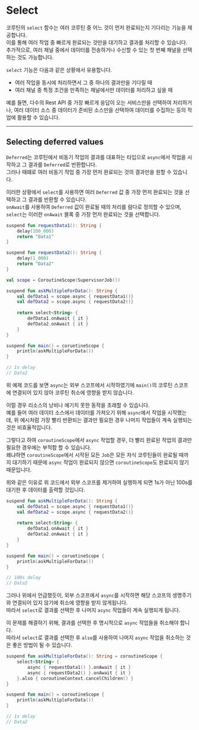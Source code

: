 # Select

코루틴의 `select` 함수는 여러 코루틴 중 어느 것이 먼저 완료되는지 기다리는 기능을 제공합니다.  
이를 통해 여러 작업 중 빠르게 완료되는 것만을 대기하고 결과를 처리할 수 있습니다.  
추가적으로, 여러 채널 중에서 데이터를 전송하거나 수신할 수 있는 첫 번째 채널을 선택하는 것도 가능합니다.

`select` 기능은 다음과 같은 상황에서 유용합니다.
- 여러 작업을 동시에 처리하면서 그 중 하나의 결과만을 기다릴 때
- 여러 채널 중 특정 조건을 만족하는 채널에서만 데이터를 처리하고 싶을 때

예를 들면, 다수의 Rest API 중 가장 빠르게 응답이 오는 서비스만을 선택하여 처리하거나, 
여러 데이터 소스 중 데이터가 준비된 소스만을 선택하여 데이터를 수집하는 등의 작업에 활용할 수 있습니다.

------------------------------------------------------------------------------

## Selecting deferred values

`Deferred`는 코루틴에서 비동기 작업의 결과를 대표하는 타입으로 `async`에서 작업을 시작하고 그 결과를 `Deferred`로 반환합니다.  
그러나 때떄로 여러 비동기 작업 중 가장 먼저 완료되는 것의 결과만을 원할 수 있습니다.

이러한 상황에서 `select`를 사용하면 여러 `Deferred` 값 중 가장 먼저 완료되는 것을 선택하고 그 결과를 반환할 수 있습니다.  
`onAwait`를 사용하여 `Deferred` 값이 완료될 때의 처리를 람다로 정의할 수 있으며, `select`는 이러한 `onAwait` 블록 중 가장 먼저 완료되는 것을 선택합니다.

```kotlin
suspend fun requestData1(): String {
    delay(100_000)
    return "Data1"
}

suspend fun requestData2(): String {
    delay(1_000)
    return "Data2"
}

val scope = CoroutineScope(SupervisorJob())

suspend fun askMultipleForData(): String {
    val defData1 = scope.async { requestData1()}
    val defData2 = scope.async { requestData2()}
    
    return select<String> {
        defData1.onAwait { it }
        defData2.onAwait { it }
    }
}

suspend fun main() = coruotineScope {
    println(askMultipleForData())
}

// 1s delay
// Data2
```

위 예제 코드를 보면 `async`는 외부 스코프에서 시작하였기에 `main()`의 코루틴 스코프에 연결되어 있지 않아 코루틴 취소에 영향을 받지 않습니다.

이럴 경우 리소스의 낭비나 예기치 못한 동작을 초래할 수 있습니다.  
예를 들어 여러 데이터 소스에서 데이터를 가져오기 위해 `async`에서 작업을 시작했는데, 
위 예시처럼 가장 빨리 반환되는 결과만 필요한 경우 나머지 작업들이 계속 실행되는 것은 비효율적입니다.

그렇다고 하여 `coroutineScope`에서 `async` 작업할 경우, 더 빨리 완료된 작업의 결과만 필요한 경우에는 부적합 할 수 있습니다.  
왜냐하면 `coroutineScope`에서 시작된 모든 `Job`은 모든 자식 코루틴들이 완료될 때까지 대기하기 때문에 `async` 작업이 완료되지 않으면 `coroutineScope`도 완료되지 않기 때문입니다. 

위와 같은 이유로 위 코드에서 외부 스코프를 제거하여 실행하게 되면 1s가 아닌 100s를 대기한 후 데이터를 출력할 것입니다. 

```kotlin
suspend fun askMultipleForData(): String {
    val defData1 = scope.async { requestData1()}
    val defData2 = scope.async { requestData2()}
    
    return select<String> {
        defData1.onAwait { it }
        defData2.onAwait { it }
    }
}

suspend fun main() = coruotineScope {
    println(askMultipleForData())
}

// 100s delay
// Data2
```

그러나 위에서 언급했듯이, 외부 스코프에서 `async`를 시작하면 해당 스코프의 생명주기와 연결되어 있지 않기에 취소에 영향을 받지 않게됩니다.  
따라서 `select`로 결과를 선택한 후 나머지 `async` 작업들이 계속 실행되게 됩니다.

이 문제를 해결하기 위해, 결과를 선택한 후 명시적으로 `async` 작업들을 취소해야 합니다.  
따라서 `select`로 결과를 선택한 후 `also`를 사용하여 나머지 `async` 작업을 취소하는 것은 좋은 방법이 될 수 있습니다.

```kotlin
suspend fun askMultipleForData(): String = coroutineScope {
    select<String> {
        async { requestData1() }.onAwait { it }
        async { requestData2() }.onAwait { it }
    }.also { coroutineContext.cancelChildren() }
}

suspend fun main() = coroutineScope {
    println(askMultipleForData())
}

// 1s delay
// Data2
```